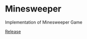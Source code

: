 # Minesweeper
Implementation of Minesweeper Game

<a href="https://github.com/WahahaQ/Minesweeper/releases">Release</a>
